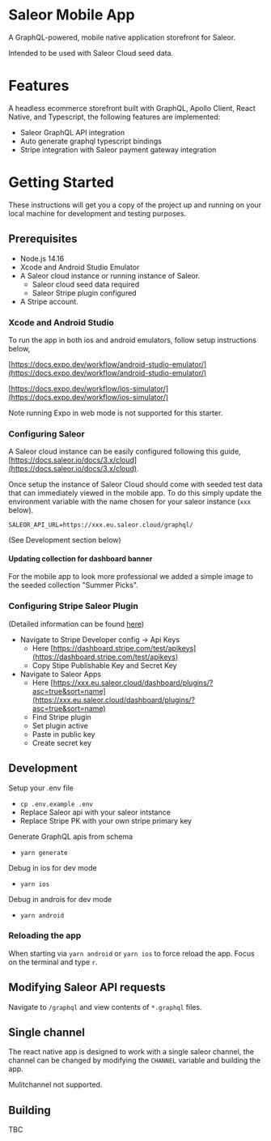 # Saleor Mobile App
A GraphQL-powered, mobile native application storefront for Saleor.

Intended to be used with Saleor Cloud seed data.

# Features
A headless ecommerce storefront built with GraphQL, Apollo Client, React Native, and Typescript, the following features are implemented:

- Saleor GraphQL API integration
- Auto generate graphql typescript bindings
- Stripe integration with Saleor payment gateway integration

# Getting Started
These instructions will get you a copy of the project up and running on your local machine for development and testing purposes.

## Prerequisites
- Node.js 14.16
- Xcode and Android Studio Emulator
- A Saleor cloud instance or running instance of Saleor.
  - Saleor cloud seed data required
  - Saleor Stripe plugin configured
- A Stripe account.

### Xcode and Android Studio
To run the app in both ios and android emulators, follow setup instructions below,

[https://docs.expo.dev/workflow/android-studio-emulator/](https://docs.expo.dev/workflow/android-studio-emulator/)

[https://docs.expo.dev/workflow/ios-simulator/](https://docs.expo.dev/workflow/ios-simulator/)

Note running Expo in web mode is not supported for this starter.

### Configuring Saleor
A Saleor cloud instance can be easily configured following this guide, [https://docs.saleor.io/docs/3.x/cloud](https://docs.saleor.io/docs/3.x/cloud).

Once setup the instance of Saleor Cloud should come with seeded test data that can immediately viewed in the mobile app. To do this simply update the environment variable with the name chosen for your saleor instance (`xxx` below).
```
SALEOR_API_URL=https://xxx.eu.saleor.cloud/graphql/
```

(See Development section below)

#### Updating collection for dashboard banner
For the mobile app to look more professional we added a simple image to the seeded collection "Summer Picks".

### Configuring Stripe Saleor Plugin
(Detailed information can be found [here](https://docs.saleor.io/docs/3.x/developer/available-plugins/stripe))

- Navigate to Stripe Developer config -> Api Keys
    - Here [https://dashboard.stripe.com/test/apikeys](https://dashboard.stripe.com/test/apikeys)
    - Copy Stipe Publishable Key and Secret Key
- Navigate to Saleor Apps
    - Here [https://xxx.eu.saleor.cloud/dashboard/plugins/?asc=true&sort=name](https://xxx.eu.saleor.cloud/dashboard/plugins/?asc=true&sort=name)
    - Find Stripe plugin
    - Set plugin active
    - Paste in public key
    - Create secret key

## Development
Setup your .env file
- `cp .env.example .env`
- Replace Saleor api with your saleor intstance
- Replace Stripe PK with your own stripe primary key

Generate GraphQL apis from schema
- `yarn generate`

Debug in ios for dev mode
- `yarn ios`

Debug in androis for dev mode
- `yarn android`

### Reloading the app
When starting via `yarn android` or `yarn ios` to force reload the app. Focus on the terminal and type `r`.

## Modifying Saleor API requests
Navigate to `/graphql` and view contents of `*.graphql` files.

## Single channel
The react native app is designed to work with a single saleor channel, the channel can be changed by modifying the `CHANNEL` variable and building the app.

Mulitchannel not supported.

## Building
TBC
